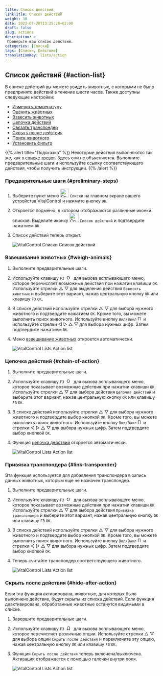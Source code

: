 ```yaml
---
title: Список действий
linkTitle: Список действий
weight: 30
date: 2023-07-28T13:25:28+02:00
draft: false
slug: actions
description: >
 Проверьте ваш список действий.
categories: [Списки]
tags: [Списки, Действие]
translationKey: lists/action
---
```

## Список действий {#action-list}

В списке действий вы можете увидеть животных, с которыми не было предпринято действий в течение шести часов. Также доступны следующие настройки:

- [Измерить температуру](../alarm/#take-temperature)
- [Оценить животных](../alarm/#rate-animal)
- [Взвесить животных](#weigh-animals)
- [Цепочка действий](#chain-of-action)
- [Связать транспондер](#link-transponder)
- [Скрыть после действия](#hide-after-action)
- [Поиск животного](../alarm/#search-animal)
- [Установить фильтр](../alarm/#set-filter)

{{% alert title="Подсказка" %}}
Некоторые действия выполняются так же, как в [списке тревог](../alarm). Здесь они не объясняются. Выполните предварительные шаги и используйте ссылку соответствующего действия, чтобы получить инструкции.
{{% /alert %}}

### Предварительные шаги {#preliminary-steps}

1. Выберите пункт меню <img src="/icons/main/lists.svg" width="28" align="bottom" alt="Списки" />  `Списки` на главном экране вашего устройства VitalControl и нажмите кнопку `OK`.

2. Откроется подменю, в котором отображаются различные иконки списков. Выделите иконку <img src="/icons/lists/actionlist.svg" width="30" align="bottom" alt="Список действий" /> `Список действий` и подтвердите нажатием `OK`.

3. Список действий теперь открыт.

   ![VitalControl Списки Список действий](../images/firststeps3.png "Предварительные шаги")

### Взвешивание животных {#weigh-animals}

1. Выполните предварительные шаги.

2. Используйте клавишу `F3` &nbsp;<img src="/icons/footer/open-popup.svg" width="15" align="bottom" alt="Открыть всплывающее окно" />&nbsp; для вызова всплывающего меню, которое перечисляет возможные действия при нажатии клавиши `OK`. Используйте стрелки △ ▽ для выделения действия `Взвесить животных` и выберите этот вариант, нажав центральную кнопку `OK` или клавишу `F3` `OK`.

3. В списке действий используйте стрелки △ ▽ для выбора нужного животного и подтвердите нажатием `OK`. Кроме того, вы можете выполнить поиск животного. Используйте кнопку `Вкл/Выкл` <img src="/icons/footer/search.svg" width="15" align="bottom" alt="Поиск" /> и используйте стрелки ◁ ▷ △ ▽ для выбора нужных цифр. Затем подтвердите нажатием `OK`.

4. Меню [взвешивание животных](../../actions/record-weight/) откроется автоматически.

   ![VitalControl Lists Action list](../images/weightanimals.png "Взвешивание животных")

### Цепочка действий {#chain-of-action}

1. Выполните предварительные шаги.

2. Используйте клавишу `F3` &nbsp;<img src="/icons/footer/open-popup.svg" width="15" align="bottom" alt="Открыть всплывающее окно" />&nbsp; для вызова всплывающего меню, которое показывает возможные действия при нажатии клавиши `OK`. Используйте стрелки △ ▽ для выбора действия `Цепочка действий` и выберите этот вариант, нажав центральную кнопку `OK` или клавишу `F3` `OK`.

3. В списке действий используйте стрелки △ ▽ для выбора нужного животного и подтвердите выбор кнопкой `OK`. Кроме того, вы можете выполнить поиск животного. Используйте кнопку `Вкл/Выкл` <img src="/icons/footer/search.svg" width="15" align="bottom" alt="Поиск" /> и стрелки ◁ ▷ △ ▽ для выбора нужных цифр. Затем подтвердите выбор кнопкой `OK`.

4. Функция [цепочка действий](../../chain-of-actions) откроется автоматически.

   ![VitalControl Lists Action list](../images/chainofaction.png "Цепочка действий")

### Привязка транспондера {#link-transponder}

Эта функция используется для добавления транспондера в запись данных животных, которым еще не назначен транспондер.

1. Выполните предварительные шаги.

2. Используйте клавишу `F3` &nbsp;<img src="/icons/footer/open-popup.svg" width="15" align="bottom" alt="Открыть всплывающее окно" />&nbsp; для вызова всплывающего меню, которое показывает возможные действия при нажатии клавиши `OK`. Используйте стрелки △ ▽ для выбора действия `Привязка транспондера` и выберите этот вариант, нажав центральную кнопку `OK` или клавишу `F3` `OK`.

3. В списке действий используйте стрелки △ ▽ для выбора нужного животного и подтвердите выбор кнопкой `OK`. Кроме того, вы можете выполнить поиск животного. Используйте кнопку `Вкл/Выкл` <img src="/icons/footer/search.svg" width="15" align="bottom" alt="Поиск" /> и стрелки ◁ ▷ △ ▽ для выбора нужных цифр. Затем подтвердите выбор кнопкой `OK`.

4. Теперь считайте транспондер соответствующего животного.

   ![VitalControl Lists Action list](../images/linktransponder.png "Привязка транспондера")

### Скрыть после действия {#hide-after-action}

Если эта функция активирована, животные, для которых было выполнено действие, будут скрыты из списка действий. Если функция деактивирована, обработанные животные останутся видимыми в списке.

1. Завершите предварительные шаги.

2. Используйте клавишу `F3` &nbsp;<img src="/icons/footer/open-popup.svg" width="15" align="bottom" alt="Действия" />&nbsp; для вызова всплывающего меню, которое перечисляет различные опции. Используйте стрелки △ ▽ для выбора опции `Скрыть после действия` и переключите эту опцию, нажав центральную кнопку `OK` или клавишу `F3` `OK`.

3. Функция `Скрыть после действия` теперь включена/выключена. Активация отображается с помощью галочки внутри поля.

   ![VitalControl Lists Action list](../images/hideafteraction.png "Скрыть после действия")
